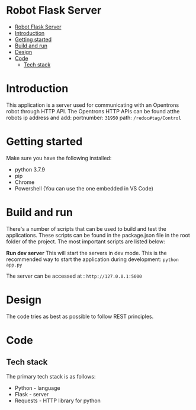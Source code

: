 # Robot Flask Server

<!-- TOC -->

- [Robot Flask Server](#robot-flask-server)
- [Introduction](#introduction)
- [Getting started](#getting-started)
- [Build and run](#build-and-run)
- [Design](#design)
- [Code](#code)
  - [Tech stack](#tech-stack)

<!-- /TOC -->
<!-- /TOC -->

# Introduction
This application is a server used for communicating with an Opentrons robot through HTTP API. The Opentrons HTTP APIs can be found atthe robots ip address and add:
portnumber: `31950`
path: `/redoc#tag/Control`

# Getting started

Make sure you have the following installed:

- python 3.7.9
- pip
- Chrome
- Powershell (You can use the one embedded in VS Code)

# Build and run

There's a number of scripts that can be used to build and test the applications. These scripts can be found in the package.json file in the root folder of the project. The most important scripts are listed below:

**Run dev server**
This will start the servers in dev mode. This is the recommended way to start the application during development:
`python app.py`

The server can be accessed at : `http://127.0.0.1:5000` 

# Design

The code tries as best as possible to follow REST principles.

# Code

## Tech stack

The primary tech stack is as follows:

- Python - language
- Flask - server
- Requests - HTTP library for python